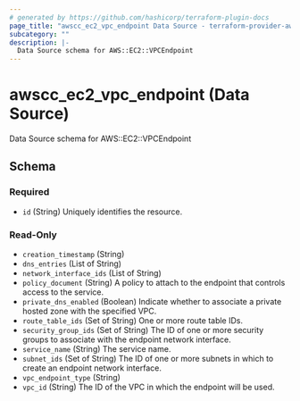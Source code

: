 ```yaml
---
# generated by https://github.com/hashicorp/terraform-plugin-docs
page_title: "awscc_ec2_vpc_endpoint Data Source - terraform-provider-awscc"
subcategory: ""
description: |-
  Data Source schema for AWS::EC2::VPCEndpoint
---
```


# awscc_ec2_vpc_endpoint (Data Source)

Data Source schema for AWS::EC2::VPCEndpoint



<!-- schema generated by tfplugindocs -->
## Schema

### Required

- `id` (String) Uniquely identifies the resource.

### Read-Only

- `creation_timestamp` (String)
- `dns_entries` (List of String)
- `network_interface_ids` (List of String)
- `policy_document` (String) A policy to attach to the endpoint that controls access to the service.
- `private_dns_enabled` (Boolean) Indicate whether to associate a private hosted zone with the specified VPC.
- `route_table_ids` (Set of String) One or more route table IDs.
- `security_group_ids` (Set of String) The ID of one or more security groups to associate with the endpoint network interface.
- `service_name` (String) The service name.
- `subnet_ids` (Set of String) The ID of one or more subnets in which to create an endpoint network interface.
- `vpc_endpoint_type` (String)
- `vpc_id` (String) The ID of the VPC in which the endpoint will be used.
